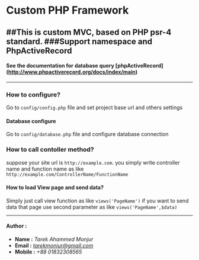 # Custom PHP Framework
##This is custom MVC, based on PHP psr-4 standard.
###Support namespace and PhpActiveRecord 
---
#### See the documentation for database query [phpActiveRecord] (http://www.phpactiverecord.org/docs/index/main)
---
### How to configure?
Go to `config/config.php` file and set project base url and others settings

#### Database configure
Go to `config/database.php` file and configure database connection

### How to call contoller method?
suppose your site url is `http://example.com`. you simply write controller name and function name as like `http://example.com/ControllerName/FunctionName` 

#### How to load View page and send data?
Simply just call view function as like `views('PageName')` if you want to send data that page use second parameter as like `views('PageName',$data)`

---
#### Author :
 - **Name :** *Tarek Ahammed Monjur* 
 - **Email :** *tarekmonjur@gmail.com* 
 - **Mobile :** *+88 01832308565* 



